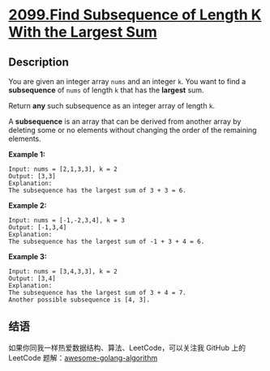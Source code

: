# [2099.Find Subsequence of Length K With the Largest Sum][title]

## Description
You are given an integer array `nums` and an integer `k`. You want to find a **subsequence** of `nums` of length `k` that has the **largest** sum.

Return **any** such subsequence as an integer array of length `k`.

A **subsequence** is an array that can be derived from another array by deleting some or no elements without changing the order of the remaining elements.

**Example 1:**

```
Input: nums = [2,1,3,3], k = 2
Output: [3,3]
Explanation:
The subsequence has the largest sum of 3 + 3 = 6.
```

**Example 2:**

```
Input: nums = [-1,-2,3,4], k = 3
Output: [-1,3,4]
Explanation: 
The subsequence has the largest sum of -1 + 3 + 4 = 6.
```

**Example 3:**

```
Input: nums = [3,4,3,3], k = 2
Output: [3,4]
Explanation:
The subsequence has the largest sum of 3 + 4 = 7. 
Another possible subsequence is [4, 3].
```

## 结语

如果你同我一样热爱数据结构、算法、LeetCode，可以关注我 GitHub 上的 LeetCode 题解：[awesome-golang-algorithm][me]

[title]: https://leetcode.com/problems/find-subsequence-of-length-k-with-the-largest-sum/
[me]: https://github.com/kylesliu/awesome-golang-algorithm
